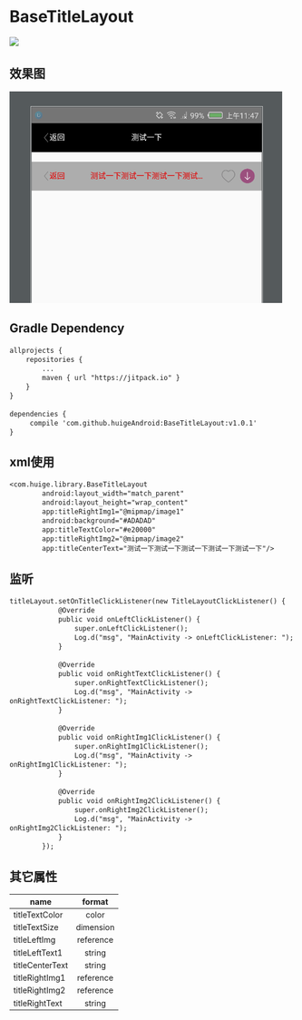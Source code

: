 # BaseTitleLayout


[![](https://jitpack.io/v/huigeAndroid/BaseTitleLayout.svg)](https://jitpack.io/#huigeAndroid/BaseTitleLayout)

## 效果图
![效果图](./img/img.png)

## Gradle Dependency
```
allprojects {
    repositories {
        ...
        maven { url "https://jitpack.io" }
    }
}

dependencies {
     compile 'com.github.huigeAndroid:BaseTitleLayout:v1.0.1'
}
```

## xml使用
```
<com.huige.library.BaseTitleLayout
        android:layout_width="match_parent"
        android:layout_height="wrap_content"
        app:titleRightImg1="@mipmap/image1"
        android:background="#ADADAD"
        app:titleTextColor="#e20000"
        app:titleRightImg2="@mipmap/image2"
        app:titleCenterText="测试一下测试一下测试一下测试一下测试一下"/>
```

## 监听
```
titleLayout.setOnTitleClickListener(new TitleLayoutClickListener() {
            @Override
            public void onLeftClickListener() {
                super.onLeftClickListener();
                Log.d("msg", "MainActivity -> onLeftClickListener: ");
            }

            @Override
            public void onRightTextClickListener() {
                super.onRightTextClickListener();
                Log.d("msg", "MainActivity -> onRightTextClickListener: ");
            }

            @Override
            public void onRightImg1ClickListener() {
                super.onRightImg1ClickListener();
                Log.d("msg", "MainActivity -> onRightImg1ClickListener: ");
            }

            @Override
            public void onRightImg2ClickListener() {
                super.onRightImg2ClickListener();
                Log.d("msg", "MainActivity -> onRightImg2ClickListener: ");
            }
        });
```

## 其它属性
|      name        | format    |
| ---------------- | :--:      |
| titleTextColor   | color     |
| titleTextSize    | dimension |
| titleLeftImg     | reference |
| titleLeftText1   | string    |
| titleCenterText  | string    |
| titleRightImg1   | reference |
| titleRightImg2   | reference |
| titleRightText   | string    |

